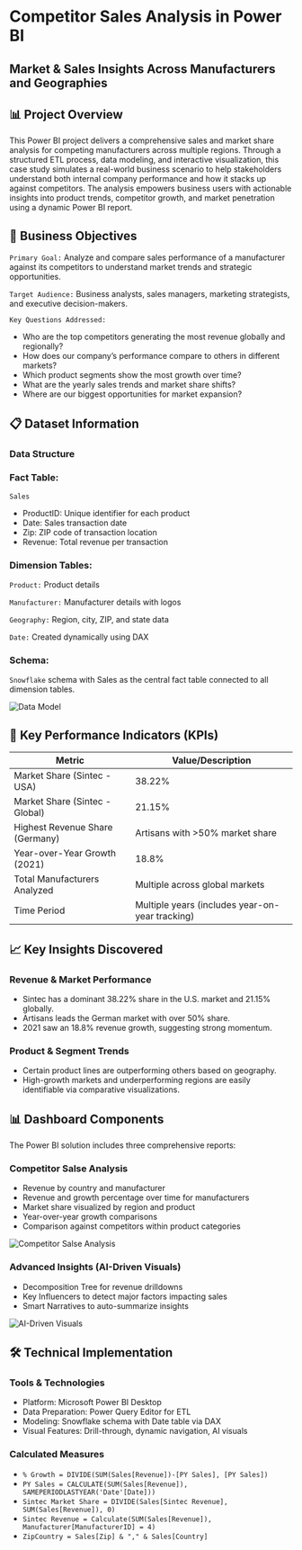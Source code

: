 
# Competitor Sales Analysis in Power BI
## Market & Sales Insights Across Manufacturers and Geographies

## 📊 Project Overview
This Power BI project delivers a comprehensive sales and market share analysis for competing manufacturers across multiple regions. Through a structured ETL process, data modeling, and interactive visualization, this case study simulates a real-world business scenario to help stakeholders understand both internal company performance and how it stacks up against competitors.
The analysis empowers business users with actionable insights into product trends, competitor growth, and market penetration using a dynamic Power BI report.


## 🎯 Business Objectives
`Primary Goal:` Analyze and compare sales performance of a manufacturer against its competitors to understand market trends and strategic opportunities.

`Target Audience:` Business analysts, sales managers, marketing strategists, and executive decision-makers.

`Key Questions Addressed:`
- Who are the top competitors generating the most revenue globally and regionally?
- How does our company’s performance compare to others in different markets?
- Which product segments show the most growth over time?
- What are the yearly sales trends and market share shifts?
- Where are our biggest opportunities for market expansion?


## 📋 Dataset Information
### Data Structure

### Fact Table:
`Sales`
- ProductID: Unique identifier for each product
- Date: Sales transaction date
- Zip: ZIP code of transaction location
- Revenue: Total revenue per transaction

### Dimension Tables:
`Product:` Product details

`Manufacturer:` Manufacturer details with logos

`Geography:` Region, city, ZIP, and state data

`Date:` Created dynamically using DAX

### Schema: 
`Snowflake` schema with Sales as the central fact table connected to all dimension tables.

![Data Model](https://github.com/alisaghilutfi/PowerBI-Projects/blob/main/Power-BI_02_Competitor-Sales-Analysis/images/data-model.PNG)


## 🧮 Key Performance Indicators (KPIs)
| Metric | Value/Description |
|----------|--------------------|
| Market Share (Sintec - USA) | 38.22% |
| Market Share (Sintec - Global) | 21.15% |
| Highest Revenue Share (Germany) | Artisans with >50% market share |
| Year-over-Year Growth (2021) | 18.8%|
| Total Manufacturers Analyzed | Multiple across global markets |
| Time Period | Multiple years (includes year-on-year tracking) |


## 📈 Key Insights Discovered
### Revenue & Market Performance
- Sintec has a dominant 38.22% share in the U.S. market and 21.15% globally.
- Artisans leads the German market with over 50% share.
- 2021 saw an 18.8% revenue growth, suggesting strong momentum.

### Product & Segment Trends
- Certain product lines are outperforming others based on geography.
- High-growth markets and underperforming regions are easily identifiable via comparative visualizations.


## 📊 Dashboard Components
The Power BI solution includes three comprehensive reports:
### Competitor Salse Analysis
- Revenue by country and manufacturer
- Revenue and growth percentage over time for manufacturers
- Market share visualized by region and product
- Year-over-year growth comparisons
- Comparison against competitors within product categories

![Competitor Salse Analysis](https://github.com/alisaghilutfi/PowerBI-Projects/blob/main/Power-BI_02_Competitor-Sales-Analysis/images/dashboard_01_Competitor-Sales-Analysis.PNG)

### Advanced Insights (AI-Driven Visuals)
- Decomposition Tree for revenue drilldowns
- Key Influencers to detect major factors impacting sales
- Smart Narratives to auto-summarize insights

![AI-Driven Visuals](https://github.com/alisaghilutfi/PowerBI-Projects/blob/main/Power-BI_02_Competitor-Sales-Analysis/images/dashboard_02_Advanced-Insights.PNG)


## 🛠️ Technical Implementation
### Tools & Technologies
- Platform: Microsoft Power BI Desktop
- Data Preparation: Power Query Editor for ETL
- Modeling: Snowflake schema with Date table via DAX
- Visual Features: Drill-through, dynamic navigation, AI visuals

### Calculated Measures
- `% Growth = DIVIDE(SUM(Sales[Revenue])-[PY Sales], [PY Sales])`
- `PY Sales = CALCULATE(SUM(Sales[Revenue]), SAMEPERIODLASTYEAR('Date'[Date]))`
- `Sintec Market Share = DIVIDE(Sales[Sintec Revenue], SUM(Sales[Revenue]), 0)`
- `Sintec Revenue = Calculate(SUM(Sales[Revenue]), Manufacturer[ManufacturerID] = 4)`
- `ZipCountry = Sales[Zip] & "," & Sales[Country]`



